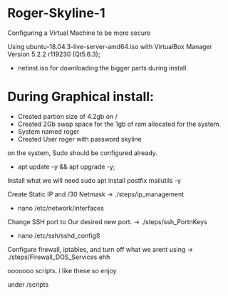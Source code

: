 # Roger-Skyline-1 
Configuring a Virtual Machine to be more secure

Using ubuntu-18.04.3-live-server-amd64.iso with VirtualBox Manager Version 5.2.2 r119230 (Qt5.6.3);
* netinst.iso for downloading the bigger parts during install.

# During Graphical install:
* Created partion size of 4.2gb on /
* Created 2Gb swap space for the 1gb of ram allocated for the system.
* System named roger
* Created User roger with password skyline

on the system, Sudo should be configured already. 

* apt update -y && apt upgrade -y;

 Install what we will need
 sudo apt install postfix mailutils -y
 
 Create Static IP and /30 Netmask -> ./steps/ip_management
* nano /etc/network/interfaces

 Change SSH port to Our desired new port. -> ./steps/ssh_PortnKeys
* nano /etc/ssh/sshd_configß


Configure firewall, iptables, and turn off what we arent using -> ./steps/Firewall_DOS_Services 
    ehh

ooooooo scripts. i like these so enjoy

under /scripts
